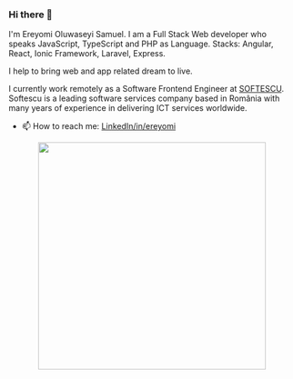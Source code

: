 ### Hi there 👋
I'm Ereyomi Oluwaseyi Samuel. I am a Full Stack Web developer who speaks JavaScript, TypeScript and PHP as Language.
Stacks: Angular, React, Ionic Framework, Laravel, Express.

I help to bring web and app related dream to live.

I currently work remotely as a Software Frontend Engineer at [SOFTESCU](http://softescu.com/). Softescu is a leading software services company based in România with many years of experience in delivering ICT services worldwide. 

- 📫 How to reach me: [LinkedIn/in/ereyomi](https://linkedin.com/in/ereyomi/)

<p align = "center">
  <img src = "https://github-readme-stats.vercel.app/api?username=ereyomi&show_icons=true&theme=bear" width = 400>
</p>



<!--
**ereyomi/ereyomi** is a ✨ _special_ ✨ repository because its `README.md` (this file) appears on your GitHub profile.

Here are some ideas to get you started:

- 🔭 I’m currently working on ...
- 🌱 I’m currently learning ...
- 👯 I’m looking to collaborate on ...
- 🤔 I’m looking for help with ...
- 💬 Ask me about ...
- 📫 How to reach me: ...
- 😄 Pronouns: ...
- ⚡ Fun fact: ...
-->
